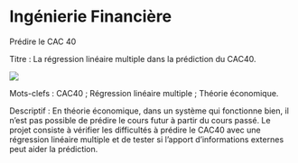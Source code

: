 # Ingénierie Financière

Prédire le CAC 40

Titre : La régression linéaire multiple dans la prédiction du CAC40.

<img src ="https://cap.img.pmdstatic.net/fit/http.3A.2F.2Fprd2-bone-image.2Es3-website-eu-west-1.2Eamazonaws.2Ecom.2Fcap.2F2018.2F05.2F18.2F81961509-fe15-42b1-8372-3f7a67785b86.2Ejpeg/750x375/background-color/ffffff/quality/70/le-cac40-se-hisse-a-un-sommet-de-10-ans-est-ce-le-moment-de-vendre-1288763.jpg">

Mots-clefs : CAC40 ; Régression linéaire multiple ; Théorie économique.

Descriptif : En théorie économique, dans un système qui fonctionne bien, il n’est pas
possible de prédire le cours futur à partir du cours passé.
Le projet consiste à vérifier les difficultés à prédire le CAC40 avec une régression
linéaire multiple et de tester si l’apport d’informations externes peut aider la
prédiction. 
